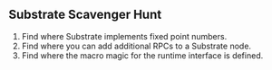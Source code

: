 ## Substrate Scavenger Hunt

1. Find where Substrate implements fixed point numbers.
2. Find where you can add additional RPCs to a Substrate node.
3. Find where the macro magic for the runtime interface is defined.